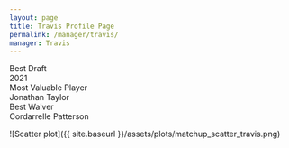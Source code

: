 ```yaml
---
layout: page
title: Travis Profile Page
permalink: /manager/travis/
manager: Travis
---
```


<link rel="stylesheet" href="{{ '/assets/css/awards.css' | relative_url }}">

<script id="awards-data" type="application/json">
  {{ site.data.awards | jsonify }}
</script>

<div id="banner-wall" data-manager="{{ page.manager }}"></div>

<script src="{{ '/assets/js/manager-awards.js' | relative_url }}"></script>

<div class="accolades">
  <div class="accolade draft">
    <div class="accolade-title">Best Draft</div>
    <div class="accolade-value">2021</div>
  </div>
  <div class="accolade mvp">
    <div class="accolade-title">Most Valuable Player</div>
    <div class="accolade-value">Jonathan Taylor</div>
  </div>
  <div class="accolade waiver">
    <div class="accolade-title">Best Waiver</div>
    <div class="accolade-value">Cordarrelle Patterson</div>
  </div>
</div>

![Scatter plot]({{ site.baseurl }}/assets/plots/matchup_scatter_travis.png)